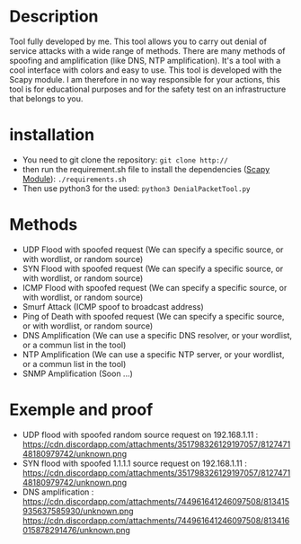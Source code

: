 # Description
Tool fully developed by me. This tool allows you to carry out denial of service attacks with a wide range of methods. There are many methods of spoofing and amplification (like DNS, NTP amplification). It's a tool with a cool interface with colors and easy to use. This tool is developed with the Scapy module. I am therefore in no way responsible for your actions, this tool is for educational purposes and for the safety test on an infrastructure that belongs to you.

# installation
- You need to git clone the repository: `git clone http://`
- then run the requirement.sh file to install the dependencies ([Scapy Module](https://scapy.net/)): `./requirements.sh`
- Then use python3 for the used: `python3 DenialPacketTool.py`

# Methods 
- UDP Flood with spoofed request (We can specify a specific source, or with wordlist, or random source)
- SYN Flood with spoofed request (We can specify a specific source, or with wordlist, or random source)
- ICMP Flood with spoofed request (We can specify a specific source, or with wordlist, or random source)
- Smurf Attack (ICMP spoof to broadcast address) 
- Ping of Death with spoofed request (We can specify a specific source, or with wordlist, or random source)
- DNS Amplification (We can use a specific DNS resolver, or your wordlist, or a commun list in the tool)
- NTP Amplification (We can use a specific NTP server, or your wordlist, or a commun list in the tool)
- SNMP Amplification (Soon ...) 

# Exemple and proof
- UDP flood with spoofed random source request on 192.168.1.11 :
https://cdn.discordapp.com/attachments/351798326129197057/812747148180979742/unknown.png
- SYN flood with spoofed 1.1.1.1 source request on 192.168.1.11 :
https://cdn.discordapp.com/attachments/351798326129197057/812747148180979742/unknown.png
- DNS amplification :
https://cdn.discordapp.com/attachments/744961641246097508/813415935637585930/unknown.png
https://cdn.discordapp.com/attachments/744961641246097508/813416015878291476/unknown.png
